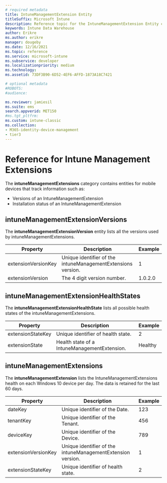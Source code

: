 ```yaml
---
# required metadata
title: IntuneManagementExtension Entity
titleSuffix: Microsoft Intune 
description: Reference topic for the IntuneManagementExtension Entity category of entity collections in the Intune Data Warehouse API.
keywords: Intune Data Warehouse
author: Erikre
ms.author: erikre
manager: dougeby
ms.date: 12/16/2021
ms.topic: reference
ms.service: microsoft-intune
ms.subservice: developer
ms.localizationpriority: medium
ms.technology:
ms.assetid: 73DF3B90-6D52-4EF6-AFFD-1873A18C7421

# optional metadata
#ROBOTS:
#audience:

ms.reviewer: jamiesil
ms.suite: ems
search.appverid: MET150
#ms.tgt_pltfrm:
ms.custom: intune-classic
ms.collection: 
- M365-identity-device-management
- tier3
---
```


# Reference for Intune Management Extensions

The **intuneManagementExtensions** category contains entities for mobile devices that track information such as:

- Versions of an IntuneManagementExtension
- Installation status of an IntuneManagementExtension

## intuneManagementExtensionVersions

The **intuneManagementExtensionVersion** entity lists all the versions used by intuneManagementExtensions.

| Property  | Description | Example |
|---------|------------|--------|
| extensionVersionKey |Unique identifier of the intuneManagementExtensions version. | 1 |
| extensionVersion |The 4 digit version number. |1.0.2.0 |

## intuneManagementExtensionHealthStates

The **intuneManagementExtensionHealthState** lists all possible health states of the intuneManagementExtensions.

| Property  | Description | Example |
|---------|------------|--------|
| extensionStateKey |Unique identifier of health state. | 2 |
| extensionState |Health state of a IntuneManagementExtension. | Healthy |

## intuneManagementExtensions

The **intuneManagementExtension** lists the IntuneManagementExtensions health on each Windows 10 device per day.
The data is retained for the last 60 days. 


|      Property       |                         Description                         | Example |
|---------------------|-------------------------------------------------------------|---------|
|       dateKey       |               Unique identifier of the Date.                |   123   |
|      tenantKey      |              Unique identifier of the Tenant.               |   456   |
|      deviceKey      |              Unique identifier of the Device.               |   789   |
| extensionVersionKey | Unique identifier of the intuneManagementExtension version. |    1    |
|  extensionStateKey  |             Unique identifier of health state.              |    2    |


